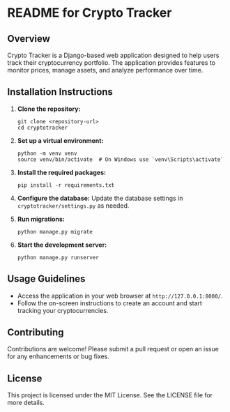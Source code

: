 # README for Crypto Tracker

## Overview
Crypto Tracker is a Django-based web application designed to help users track their cryptocurrency portfolio. The application provides features to monitor prices, manage assets, and analyze performance over time.

## Installation Instructions

1. **Clone the repository:**
   ```
   git clone <repository-url>
   cd cryptotracker
   ```

2. **Set up a virtual environment:**
   ```
   python -m venv venv
   source venv/bin/activate  # On Windows use `venv\Scripts\activate`
   ```

3. **Install the required packages:**
   ```
   pip install -r requirements.txt
   ```

4. **Configure the database:**
   Update the database settings in `cryptotracker/settings.py` as needed.

5. **Run migrations:**
   ```
   python manage.py migrate
   ```

6. **Start the development server:**
   ```
   python manage.py runserver
   ```

## Usage Guidelines
- Access the application in your web browser at `http://127.0.0.1:8000/`.
- Follow the on-screen instructions to create an account and start tracking your cryptocurrencies.

## Contributing
Contributions are welcome! Please submit a pull request or open an issue for any enhancements or bug fixes.

## License
This project is licensed under the MIT License. See the LICENSE file for more details.